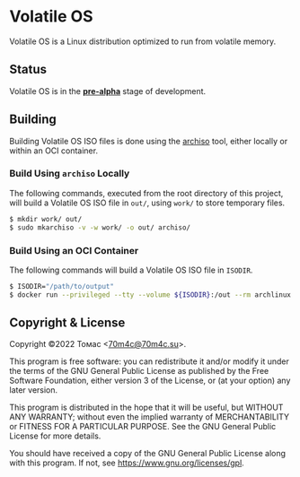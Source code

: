 Volatile OS
===========

Volatile OS is a Linux distribution optimized to run from volatile memory.

Status
------

Volatile OS is in the
**[pre-alpha](https://en.wikipedia.org/wiki/Software_release_life_cycle#Pre-alpha)**
stage of development.

Building
--------

Building Volatile OS ISO files is done using the
[archiso](https://gitlab.archlinux.org/archlinux/archiso) tool, either locally
or within an OCI container.

### Build Using `archiso` Locally

The following commands, executed from the root directory of this project, will
build a Volatile OS ISO file in `out/`, using `work/` to store temporary files.

```sh
$ mkdir work/ out/
$ sudo mkarchiso -v -w work/ -o out/ archiso/
```

### Build Using an OCI Container

The following commands will build a Volatile OS ISO file in `ISODIR`.

```sh
$ ISODIR="/path/to/output"
$ docker run --privileged --tty --volume ${ISODIR}:/out --rm archlinux bash -c "pacman --sync --refresh --sysupgrade --noconfirm git archiso && git clone --depth 1 https://github.com/70m4c/volatileos.git /volatileos && cp /volatileos/archiso/airootfs/etc/pacman.d/volatileos-mirrorlist /etc/pacman.d/volatileos-mirrorlist && mkarchiso -v -w /tmp -o /out /volatileos/archiso"
```

Copyright & License
-------------------

Copyright ©2022 Томас \<70m4c@70m4c.su\>.

This program is free software: you can redistribute it and/or modify it under
the terms of the GNU General Public License as published by the Free Software
Foundation, either version 3 of the License, or (at your option) any later
version.

This program is distributed in the hope that it will be useful, but WITHOUT ANY
WARRANTY; without even the implied warranty of MERCHANTABILITY or FITNESS FOR A
PARTICULAR PURPOSE.  See the GNU General Public License for more details.

You should have received a copy of the GNU General Public License along with
this program.  If not, see <https://www.gnu.org/licenses/gpl>.

